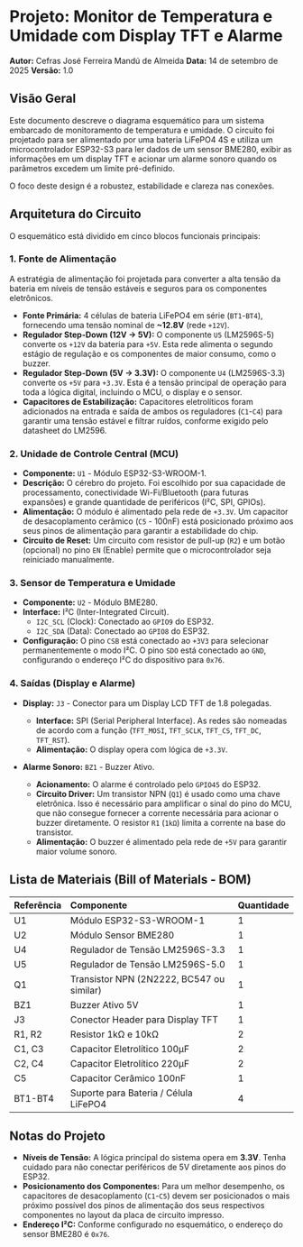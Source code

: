 # Projeto: Monitor de Temperatura e Umidade com Display TFT e Alarme

**Autor:** Cefras José Ferreira Mandú de Almeida
**Data:** 14 de setembro de 2025
**Versão:** 1.0

## Visão Geral

Este documento descreve o diagrama esquemático para um sistema embarcado de monitoramento de temperatura e umidade. O circuito foi projetado para ser alimentado por uma bateria LiFePO4 4S e utiliza um microcontrolador ESP32-S3 para ler dados de um sensor BME280, exibir as informações em um display TFT e acionar um alarme sonoro quando os parâmetros excedem um limite pré-definido.

O foco deste design é a robustez, estabilidade e clareza nas conexões.

## Arquitetura do Circuito

O esquemático está dividido em cinco blocos funcionais principais:

### 1. Fonte de Alimentação

A estratégia de alimentação foi projetada para converter a alta tensão da bateria em níveis de tensão estáveis e seguros para os componentes eletrônicos.

* **Fonte Primária:** 4 células de bateria LiFePO4 em série (`BT1`-`BT4`), fornecendo uma tensão nominal de **~12.8V** (rede `+12V`).
* **Regulador Step-Down (12V -> 5V):** O componente `U5` (LM2596S-5) converte os `+12V` da bateria para `+5V`. Esta rede alimenta o segundo estágio de regulação e os componentes de maior consumo, como o buzzer.
* **Regulador Step-Down (5V -> 3.3V):** O componente `U4` (LM2596S-3.3) converte os `+5V` para `+3.3V`. Esta é a tensão principal de operação para toda a lógica digital, incluindo o MCU, o display e o sensor.
* **Capacitores de Estabilização:** Capacitores eletrolíticos foram adicionados na entrada e saída de ambos os reguladores (`C1`-`C4`) para garantir uma tensão estável e filtrar ruídos, conforme exigido pelo datasheet do LM2596.

### 2. Unidade de Controle Central (MCU)

* **Componente:** `U1` - Módulo ESP32-S3-WROOM-1.
* **Descrição:** O cérebro do projeto. Foi escolhido por sua capacidade de processamento, conectividade Wi-Fi/Bluetooth (para futuras expansões) e grande quantidade de periféricos (I²C, SPI, GPIOs).
* **Alimentação:** O módulo é alimentado pela rede de `+3.3V`. Um capacitor de desacoplamento cerâmico (`C5` - 100nF) está posicionado próximo aos seus pinos de alimentação para garantir a estabilidade do chip.
* **Circuito de Reset:** Um circuito com resistor de pull-up (`R2`) e um botão (opcional) no pino `EN` (Enable) permite que o microcontrolador seja reiniciado manualmente.

### 3. Sensor de Temperatura e Umidade

* **Componente:** `U2` - Módulo BME280.
* **Interface:** I²C (Inter-Integrated Circuit).
    * `I2C_SCL` (Clock): Conectado ao `GPIO9` do ESP32.
    * `I2C_SDA` (Data): Conectado ao `GPIO8` do ESP32.
* **Configuração:** O pino `CSB` está conectado ao `+3V3` para selecionar permanentemente o modo I²C. O pino `SDO` está conectado ao `GND`, configurando o endereço I²C do dispositivo para `0x76`.

### 4. Saídas (Display e Alarme)

* **Display:** `J3` - Conector para um Display LCD TFT de 1.8 polegadas.
    * **Interface:** SPI (Serial Peripheral Interface). As redes são nomeadas de acordo com a função (`TFT_MOSI`, `TFT_SCLK`, `TFT_CS`, `TFT_DC`, `TFT_RST`).
    * **Alimentação:** O display opera com lógica de `+3.3V`.

* **Alarme Sonoro:** `BZ1` - Buzzer Ativo.
    * **Acionamento:** O alarme é controlado pelo `GPIO45` do ESP32.
    * **Circuito Driver:** Um transistor NPN (`Q1`) é usado como uma chave eletrônica. Isso é necessário para amplificar o sinal do pino do MCU, que não consegue fornecer a corrente necessária para acionar o buzzer diretamente. O resistor `R1` (`1kΩ`) limita a corrente na base do transistor.
    * **Alimentação:** O buzzer é alimentado pela rede de `+5V` para garantir maior volume sonoro.

## Lista de Materiais (Bill of Materials - BOM)

| Referência | Componente                                | Quantidade |
| :--------- | :---------------------------------------- | :--------- |
| U1         | Módulo ESP32-S3-WROOM-1                   | 1          |
| U2         | Módulo Sensor BME280                      | 1          |
| U4         | Regulador de Tensão LM2596S-3.3           | 1          |
| U5         | Regulador de Tensão LM2596S-5.0           | 1          |
| Q1         | Transistor NPN (2N2222, BC547 ou similar) | 1          |
| BZ1        | Buzzer Ativo 5V                           | 1          |
| J3         | Conector Header para Display TFT          | 1          |
| R1, R2     | Resistor 1kΩ e 10kΩ                       | 2          |
| C1, C3     | Capacitor Eletrolítico 100µF              | 2          |
| C2, C4     | Capacitor Eletrolítico 220µF              | 2          |
| C5         | Capacitor Cerâmico 100nF                  | 1          |
| BT1-BT4    | Suporte para Bateria / Célula LiFePO4     | 4          |

## Notas do Projeto

* **Níveis de Tensão:** A lógica principal do sistema opera em **3.3V**. Tenha cuidado para não conectar periféricos de 5V diretamente aos pinos do ESP32.
* **Posicionamento dos Componentes:** Para um melhor desempenho, os capacitores de desacoplamento (`C1`-`C5`) devem ser posicionados o mais próximo possível dos pinos de alimentação dos seus respectivos componentes no layout da placa de circuito impresso.
* **Endereço I²C:** Conforme configurado no esquemático, o endereço do sensor BME280 é `0x76`.
